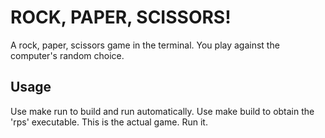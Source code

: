 # ROCK, PAPER, SCISSORS!
A rock, paper, scissors game in the terminal.
You play against the computer's random choice.

## Usage
Use make run to build and run automatically.
Use make build to obtain the 'rps' executable. This is the actual game. Run it.